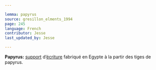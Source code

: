 ```yaml
---

lemma: papyrus
source: gresillon_elments_1994
page: 245
language: French
contributor: Jesse
last_updated_by: Jesse

---
```

**Papyrus:** [support](textCarrier.html) d’[écriture](writingProcess.html) fabriqué en Egypte à la partir des tiges de papyrus.

